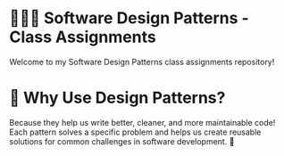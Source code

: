 # 🧑‍💻✨ Software Design Patterns - Class Assignments
Welcome to my Software Design Patterns class assignments repository!

# 🧩 Why Use Design Patterns?
Because they help us write better, cleaner, and more maintainable code! Each pattern solves a specific problem and helps us create reusable solutions for common challenges in software development. 🌟
